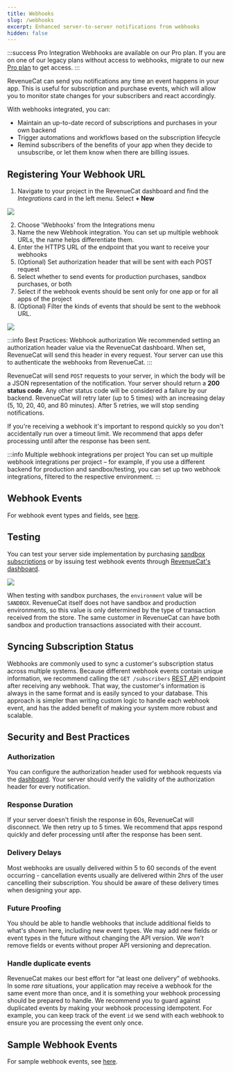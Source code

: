 ```yaml
---
title: Webhooks
slug: /webhooks
excerpt: Enhanced server-to-server notifications from webhooks
hidden: false
---
```


:::success Pro Integration
Webhooks are available on our Pro plan. If you are on one of our legacy plans without access to webhooks, migrate to our new [Pro plan](https://www.revenuecat.com/pricing/) to get access.
:::

RevenueCat can send you notifications any time an event happens in your app. This is useful for subscription and purchase events, which will allow you to monitor state changes for your subscribers and react accordingly.

With webhooks integrated, you can:

- Maintain an up-to-date record of subscriptions and purchases in your own backend
- Trigger automations and workflows based on the subscription lifecycle
- Remind subscribers of the benefits of your app when they decide to unsubscribe, or let them know when there are billing issues.

## Registering Your Webhook URL

1. Navigate to your project in the RevenueCat dashboard and find the _Integrations_ card in the left menu. Select **+ New**

![](https://files.readme.io/6b982d2-app.revenuecat.com_projects_85ff18c7_collaborators_1.png)

2. Choose 'Webhooks' from the Integrations menu
3. Name the new Webhook integration. You can set up multiple webhook URLs, the name helps differentiate them.
4. Enter the HTTPS URL of the endpoint that you want to receive your webhooks
5. (Optional) Set authorization header that will be sent with each POST request
6. Select whether to send events for production purchases, sandbox purchases, or both
7. Select if the webhook events should be sent only for one app or for all apps of the project
8. (Optional) Filter the kinds of events that should be sent to the webhook URL.

![](https://github.com/RevenueCat/revenuecat-docs/assets/14286938/6a07a8cf-0696-4a2f-8546-7d9cd735e95d)

:::info Best Practices: Webhook authorization
We recommended setting an authorization header value via the RevenueCat dashboard. When set, RevenueCat will send this header in every request. Your server can use this to authenticate the webhooks from RevenueCat.
:::

RevenueCat will send `POST` requests to your server, in which the body will be a JSON representation of the notification. Your server should return a **200 status code**. Any other status code will be considered a failure by our backend. RevenueCat will retry later (up to 5 times) with an increasing delay (5, 10, 20, 40, and 80 minutes). After 5 retries, we will stop sending notifications.

If you're receiving a webhook it's important to respond quickly so you don't accidentally run over a timeout limit. We recommend that apps defer processing until after the response has been sent.

:::info Multiple webhook integrations per project
You can set up multiple webhook integrations per project – for example, if you use a different backend for production and sandbox/testing, you can set up two webhook integrations, filtered to the respective environment.
:::

## Webhook Events

For webhook event types and fields, see [here](/event-types-and-fields).

## Testing

You can test your server side implementation by purchasing [sandbox subscriptions](/sandbox) or by issuing test webhook events through [RevenueCat's dashboard](http://app.revenuecat.com).

![](https://github.com/RevenueCat/revenuecat-docs/assets/14286938/ad2c8e64-12ba-4ee1-9bf0-c841349f3b7e)

When testing with sandbox purchases, the `environment` value will be `SANDBOX`. RevenueCat itself does not have sandbox and production environments, so this value is only determined by the type of transaction received from the store. The same customer in RevenueCat can have both sandbox and production transactions associated with their account.

## Syncing Subscription Status

Webhooks are commonly used to sync a customer's subscription status across multiple systems. Because different webhook events contain unique information, we recommend calling the `GET /subscribers` [REST API](https://docs.revenuecat.com/reference#subscribers) endpoint after receiving any webhook. That way, the customer's information is always in the same format and is easily synced to your database. This approach is simpler than writing custom logic to handle each webhook event, and has the added benefit of making your system more robust and scalable.

## Security and Best Practices

### Authorization

You can configure the authorization header used for webhook requests via the [dashboard](https://app.revenuecat.com/). Your server should verify the validity of the authorization header for every notification.

### Response Duration

If your server doesn't finish the response in 60s, RevenueCat will disconnect. We then retry up to 5 times. We recommend that apps respond quickly and defer processing until after the response has been sent.

### Delivery Delays

Most webhooks are usually delivered within 5 to 60 seconds of the event occurring - cancellation events usually are delivered within 2hrs of the user cancelling their subscription. You should be aware of these delivery times when designing your app.

### Future Proofing

You should be able to handle webhooks that include additional fields to what's shown here, including new event types. We may add new fields or event types in the future without changing the API version. We _won't_ remove fields or events without proper API versioning and deprecation.

### Handle duplicate events

RevenueCat makes our best effort for “at least one delivery” of webhooks. In some _rare_ situations, your application may receive a webhook for the same event more than once, and it is something your webhook processing should be prepared to handle. We recommend you to guard against duplicated events by making your webhook processing idempotent. For example, you can keep track of the event `id` we send with each webhook to ensure you are processing the event only once.

## Sample Webhook Events

For sample webhook events, see [here](/sample-events).
